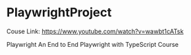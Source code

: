 # PlaywrightProject

Couse Link: https://www.youtube.com/watch?v=wawbt1cATsk

Playwright An End to End Playwright with TypeScript Course 
